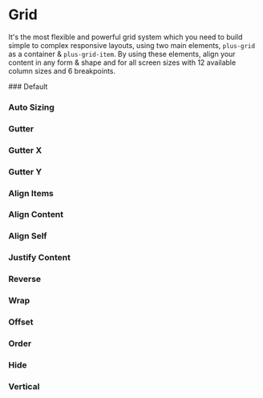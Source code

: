 # Grid

It's the most flexible and powerful grid system which you need to build simple to complex responsive layouts, using two main elements, `plus-grid` as a container & `plus-grid-item`. By using these elements, align your content in any form & shape and for all screen sizes with 12 available column sizes and 6 breakpoints.

<Playground />

<Usage />

<Api />

<GlobalConfig />

<Examples />
### Default
<Example value="default" />

### Auto Sizing

<Example value="auto-sizing" />

### Gutter

<Example value="gutter" />

### Gutter X

<Example value="gutter-x" />

### Gutter Y

<Example value="gutter-y" />

### Align Items

<Example value="align-items" />

### Align Content

<Example value="align-content" />

### Align Self

<Example value="align-self" />

### Justify Content

<Example value="justify-content" />

### Reverse

<Example value="reverse" />

### Wrap

<Example value="wrap" />

### Offset

<Example value="offset" />

### Order

<Example value="order" />

### Hide

<Example value="hide" />

### Vertical

<Example value="vertical" />

<LastModified />
